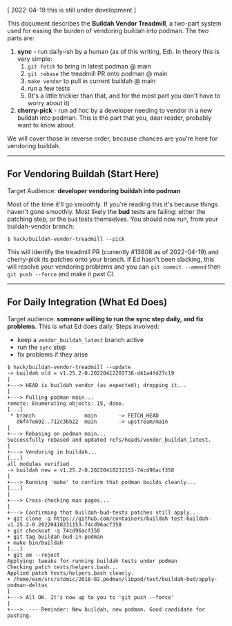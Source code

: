 [ 2022-04-19 this is still under development ]

This document describes the **Buildah Vendor Treadmill**, a two-part system used for easing the burden of vendoring buildah into podman. The two parts are:

1. **sync** - run daily-ish by a human (as of this writing, Ed). In theory this is very simple:
   1. `git fetch` to bring in latest podman @ main
   1. `git rebase` the treadmill PR onto podman @ main
   1. `make vendor` to pull in current buildah @ main
   1. run a few tests
   1. (It's a little trickier than that, and for the most part you don't have to worry about it)
2. **cherry-pick** - run ad hoc by a developer needing to vendor in a new buildah into podman. This
is the part that you, dear reader, probably want to know about.

We will cover those in reverse order, because chances are you're here for vendoring buildah.

***

## For Vendoring Buildah (Start Here)

Target Audience: **developer vendoring buildah into podman**

Most of the time it'll go smoothly. If you're reading this it's because things haven't gone smoothly. Most likely the **bud** tests are failing: either the patching step, or the `bud` tests themselves. You should now run, from your buildah-vendor branch:
```console
$ hack/buildah-vendor-treadmill --pick
```
This will identify the treadmill PR (currently #13808 as of 2022-04-19) and cherry-pick its patches onto your branch. If Ed hasn't been slacking, this will resolve your vendoring problems and you can `git commit --amend` then `git push --force` and make it past CI.

***

## For Daily Integration (What Ed Does)

Target audience: **someone willing to run the sync step daily, and fix problems**. This is what Ed does daily. Steps involved:
- keep a `vendor_buildah_latest` branch active
- run the `sync` step
- fix problems if they arise



```console
$ hack/buildah-vendor-treadmill --update
-> buildah old = v1.25.2-0.20220412203738-d41a4fd27c19
|
+---> HEAD is buildah vendor (as expected); dropping it...
|
+---> Pulling podman main...
remote: Enumerating objects: 15, done.
[...]
 * branch                main       -> FETCH_HEAD
   d6f47e692..712c3bb22  main       -> upstream/main
|
+---> Rebasing on podman main...
Successfully rebased and updated refs/heads/vendor_buildah_latest.
|
+---> Vendoring in buildah...
[...]
all modules verified
-> buildah new = v1.25.2-0.20220418231153-74cd96acf358
|
+---> Running 'make' to confirm that podman builds cleanly...
[...]
|
+---> Cross-checking man pages...
|
+---> Confirming that buildah-bud-tests patches still apply...
+ git clone -q https://github.com/containers/buildah test-buildah-v1.25.2-0.20220418231153-74cd96acf358
+ git checkout -q 74cd96acf358
+ git tag buildah-bud-in-podman
+ make bin/buildah
[...]
+ git am --reject
Applying: tweaks for running buildah tests under podman
Checking patch tests/helpers.bash...
Applied patch tests/helpers.bash cleanly.
+ /home/esm/src/atomic/2018-02.podman/libpod/test/buildah-bud/apply-podman-deltas
|
+---> All OK. It's now up to you to 'git push --force'
|
+--->  --- Reminder: New buildah, new podman. Good candidate for pushing.
```